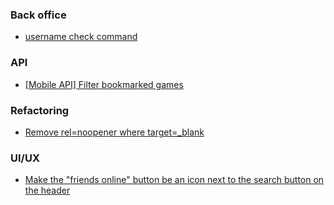 ### Back office
  * [username check command](https://github.com/lichess-org/lila/issues/16826)

### API
  * [[Mobile API] Filter bookmarked games](https://github.com/lichess-org/lila/issues/16818)

### Refactoring
  * [Remove rel=noopener where target=_blank](https://github.com/lichess-org/lila/issues/16807)

### UI/UX
  * [Make the "friends online" button be an icon next to the search button on the header](https://github.com/lichess-org/lila/issues/16752)
